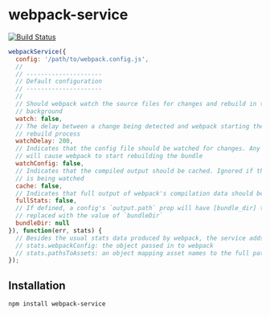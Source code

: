 webpack-service
===============

[![Build Status](https://travis-ci.org/markfinger/webpack-service.svg?branch=master)](https://travis-ci.org/markfinger/webpack-service)

```javascript
webpackService({
  config: '/path/to/webpack.config.js',
  //
  // ---------------------
  // Default configuration
  // ---------------------
  //
  // Should webpack watch the source files for changes and rebuild in the
  // background
  watch: false,
  // The delay between a change being detected and webpack starting the
  // rebuild process
  watchDelay: 200,
  // Indicates that the config file should be watched for changes. Any changes
  // will cause webpack to start rebuilding the bundle
  watchConfig: false,
  // Indicates that the compiled output should be cached. Ignored if the bundle
  // is being watched
  cache: false,
  // Indicates that full output of webpack's compilation data should be returned
  fullStats: false,
  // If defined, a config's `output.path` prop will have [bundle_dir] tokens
  // replaced with the value of `bundleDir`
  bundleDir: null
}), function(err, stats) {
  // Besides the usual stats data produced by webpack, the service adds extra props:
  // stats.webpackConfig: the object passed in to webpack
  // stats.pathsToAssets: an object mapping asset names to the full path of the emitted asset
});
```

Installation
------------

```bash
npm install webpack-service
```
